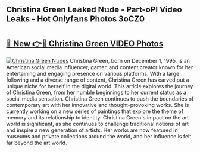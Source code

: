 ## Christina Green Le𝚊ked N𝚞de - Part-oPI Video Le𝚊ks - Hot Onlyf𝚊ns Photos 3oCZ0

# <h2><a href="http://ab65965.deff.icu/?id=Christina+Green">🔗 New 👉🔴 Christina Green VIDEO Photos</a></h2>

[![Christina Green N𝚞des](https://i.imgur.com/rIISA9y.gif)](http://ab65965.deff.icu/?id=Christina+Green)
Christina Green, born on December 1, 1995, is an American social media influencer, gamer, and content creator known for her entertaining and engaging presence on various platforms. With a large following and a diverse range of content, Christina Green has carved out a unique niche for herself in the digital world. This article explores the journey of Christina Green, from her humble beginnings to her current status as a social media sensation. Christina Green continues to push the boundaries of contemporary art with her innovative and thought-provoking works. She is currently working on a new series of paintings that explore the theme of memory and its relationship to identity. Christina Green's impact on the art world is significant, as she continues to challenge traditional notions of art and inspire a new generation of artists. Her works are now featured in museums and private collections around the world, and her influence is felt far beyond the art world.
